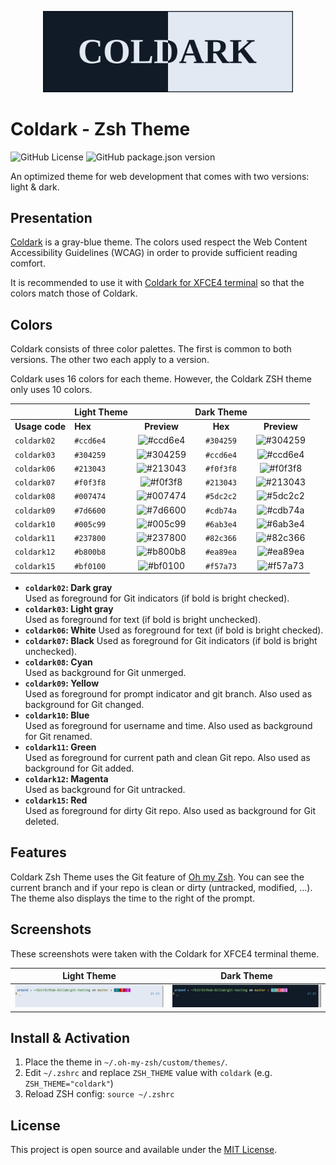 <p align="center">
    <img src="assets/coldark-banner.png" alt="Coldark Banner" width="400" />
</p>

# Coldark - Zsh Theme

![GitHub License](https://img.shields.io/github/license/ArmandPhilippot/coldark-zsh-theme?colorA=111B27&color=d8e0eb&logo=Github&logoColor=E3E9F2&style=for-the-badge) ![GitHub package.json version](https://img.shields.io/github/package-json/v/ArmandPhilippot/coldark-zsh-theme?colorA=111B27&color=d8e0eb&logo=Github&logoColor=E3E9F2&style=for-the-badge)

An optimized theme for web development that comes with two versions: light & dark.

## Presentation

[Coldark](https://github.com/ArmandPhilippot/coldark/) is a gray-blue theme. The colors used respect the Web Content Accessibility Guidelines (WCAG) in order to provide sufficient reading comfort.

It is recommended to use it with [Coldark for XFCE4 terminal](https://github.com/ArmandPhilippot/coldark-xfce4-terminal) so that the colors match those of Coldark.

## Colors

Coldark consists of three color palettes. The first is common to both versions. The other two each apply to a version.

Coldark uses 16 colors for each theme. However, the Coldark ZSH theme only uses 10 colors.

|                | Light Theme |                                                          | Dark Theme |                                                          |
| -------------- | ----------- | :------------------------------------------------------: | :--------: | :------------------------------------------------------: |
| **Usage code** | **Hex**     |                       **Preview**                        |  **Hex**   |                       **Preview**                        |
| `coldark02`    | `#ccd6e4`   | ![#ccd6e4](https://placehold.it/20/ccd6e4/000000?text=+) | `#304259`  | ![#304259](https://placehold.it/20/304259/000000?text=+) |
| `coldark03`    | `#304259`   | ![#304259](https://placehold.it/20/304259/000000?text=+) | `#ccd6e4`  | ![#ccd6e4](https://placehold.it/20/ccd6e4/000000?text=+) |
| `coldark06`    | `#213043`   | ![#213043](https://placehold.it/20/213043/000000?text=+) | `#f0f3f8`  | ![#f0f3f8](https://placehold.it/20/f0f3f8/000000?text=+) |
| `coldark07`    | `#f0f3f8`   | ![#f0f3f8](https://placehold.it/20/f0f3f8/000000?text=+) | `#213043`  | ![#213043](https://placehold.it/20/213043/000000?text=+) |
| `coldark08`    | `#007474`   | ![#007474](https://placehold.it/20/007474/000000?text=+) | `#5dc2c2`  | ![#5dc2c2](https://placehold.it/20/5dc2c2/000000?text=+) |
| `coldark09`    | `#7d6600`   | ![#7d6600](https://placehold.it/20/7d6600/000000?text=+) | `#cdb74a`  | ![#cdb74a](https://placehold.it/20/cdb74a/000000?text=+) |
| `coldark10`    | `#005c99`   | ![#005c99](https://placehold.it/20/005c99/000000?text=+) | `#6ab3e4`  | ![#6ab3e4](https://placehold.it/20/6ab3e4/000000?text=+) |
| `coldark11`    | `#237800`   | ![#237800](https://placehold.it/20/237800/000000?text=+) | `#82c366`  | ![#82c366](https://placehold.it/20/82c366/000000?text=+) |
| `coldark12`    | `#b800b8`   | ![#b800b8](https://placehold.it/20/b800b8/000000?text=+) | `#ea89ea`  | ![#ea89ea](https://placehold.it/20/ea89ea/000000?text=+) |
| `coldark15`    | `#bf0100`   | ![#bf0100](https://placehold.it/20/bf0100/000000?text=+) | `#f57a73`  | ![#f57a73](https://placehold.it/20/f57a73/000000?text=+) |


- **`coldark02`: Dark gray**  
  Used as foreground for Git indicators (if bold is bright checked).
- **`coldark03`: Light gray**  
  Used as foreground for text (if bold is bright unchecked).
- **`coldark06`: White**
  Used as foreground for text (if bold is bright checked).
- **`coldark07`: Black**
  Used as foreground for Git indicators (if bold is bright unchecked).
- **`coldark08`: Cyan**  
  Used as background for Git unmerged.
- **`coldark09`: Yellow**  
  Used as foreground for prompt indicator and git branch. Also used as background for Git changed.
- **`coldark10`: Blue**  
  Used as foreground for username and time. Also used as background for Git renamed.
- **`coldark11`: Green**  
  Used as foreground for current path and clean Git repo. Also used as background for Git added.
- **`coldark12`: Magenta**  
  Used as background for Git untracked.
- **`coldark15`: Red**  
  Used as foreground for dirty Git repo. Also used as background for Git deleted.

## Features

Coldark Zsh Theme uses the Git feature of [Oh my Zsh](https://github.com/ohmyzsh/ohmyzsh). You can see the current branch and if your repo is clean or dirty (untracked, modified, ...). The theme also displays the time to the right of the prompt.

## Screenshots

These screenshots were taken with the Coldark for XFCE4 terminal theme.

|                             Light Theme                              |                             Dark Theme                             |
| :------------------------------------------------------------------: | :----------------------------------------------------------------: |
| ![Coldark Terminal Light](./assets/coldark-zsh-theme-light.jpg) | ![Coldark Terminal Dark](./assets/coldark-zsh-theme-dark.jpg) |

## Install & Activation

1. Place the theme in `~/.oh-my-zsh/custom/themes/`.
2. Edit `~/.zshrc` and replace `ZSH_THEME` value with `coldark` (e.g. `ZSH_THEME="coldark"`)
3. Reload ZSH config: `source ~/.zshrc`

## License

This project is open source and available under the [MIT License](https://github.com/ArmandPhilippot/coldark-zsh-theme/blob/master/LICENSE).
